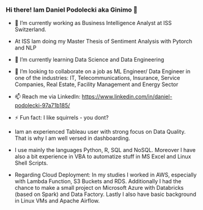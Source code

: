 ### Hi there! Iam Daniel Podolecki aka Ginimo 👋

- 🔭 I’m currently working as Business Intelligence Analyst at ISS Switzerland. 
-  At ISS Iam doing my Master Thesis of Sentiment Analysis with Pytorch and NLP
- 🌱 I’m currently learning Data Science and Data Engineering
- 👯 I’m looking to collaborate on a job as ML Engineer/ Data Engineer in one of the industries: IT, Telecommunications, Insurance, Service Companies, Real Estate, Facility Management and Energy Sector
- 📫 Reach me via LinkedIn: https://www.linkedin.com/in/daniel-podolecki-97a71b185/
- ⚡ Fun fact: I like squirrels - you dont?

- Iam an experienced Tableau user with strong focus on Data Quality. That is why I am well versed in dashboarding.
- I use mainly the languages Python, R, SQL and NoSQL. Moreover I have also a bit experience in VBA to automatize stuff in MS Excel and Linux Shell Scripts. 
- Regarding Cloud Deployment: In my studies I worked in AWS, especially with Lambda Function, S3 Buckets and RDS. Additionally I had the chance to make a small project on Microsoft Azure with Databricks (based on Spark) and Data Factory. Lastly I also have basic background in Linux VMs and Apache Airflow. 
